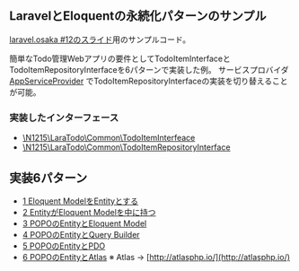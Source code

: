 ## LaravelとEloquentの永続化パターンのサンプル

[laravel.osaka #12のスライド](https://speakerdeck.com/n1215/laraveltodomeinmoderutoyong-sok-hua-moderu-at-laravel-dot-osaka-number-12)用のサンプルコード。

簡単なTodo管理Webアプリの要件としてTodoItemInterfaceとTodoItemRepositoryInterfaceを6パターンで実装した例。
サービスプロバイダ [AppServiceProvider](app/Providers/AppServiceProvider.php) でTodoItemRepositoryInterfaceの実装を切り替えることが可能。

### 実装したインターフェース
- [\N1215\LaraTodo\Common\TodoItemInterfeace](app/Common/TodoItemInterface.php)
- [\N1215\LaraTodo\Common\TodoItemRepositoryInterface](app/Common/TodoItemRepositoryInterface.php)

## 実装6パターン
- [1 Eloquent ModelをEntityとする](app/Impls/EloquentAsEntity)
- [2 EntityがEloquent Modelを中に持つ](app/Impls/EntityContainsEloquent)
- [3 POPOのEntityとEloquent Model](app/Impls/POPOAndEloquent)
- [4 POPOのEntityとQuery Builder](app/Impls/POPOAndQueryBuilder)
- [5 POPOのEntityとPDO](app/Impls/POPOAndPDO)
- [6 POPOのEntityとAtlas](app/Impls/POPOAndAtlas) ※ Atlas → [http://atlasphp.io/](http://atlasphp.io/)

